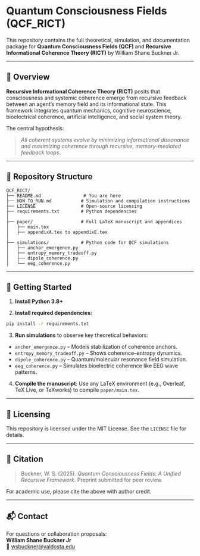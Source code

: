 # Quantum Consciousness Fields (QCF_RICT)

This repository contains the full theoretical, simulation, and documentation package for **Quantum Consciousness Fields (QCF)** and **Recursive Informational Coherence Theory (RICT)** by William Shane Buckner Jr.

---

## 📘 Overview

**Recursive Informational Coherence Theory (RICT)** posits that consciousness and systemic coherence emerge from recursive feedback between an agent’s memory field and its informational state. This framework integrates quantum mechanics, cognitive neuroscience, bioelectrical coherence, artificial intelligence, and social system theory.

The central hypothesis:  
> *All coherent systems evolve by minimizing informational dissonance and maximizing coherence through recursive, memory-mediated feedback loops.*

---

## 📁 Repository Structure

```
QCF_RICT/
├── README.md                # You are here
├── HOW_TO_RUN.md           # Simulation and compilation instructions
├── LICENSE                 # Open-source licensing
├── requirements.txt        # Python dependencies
│
├── paper/                  # Full LaTeX manuscript and appendices
│   ├── main.tex
│   ├── appendixA.tex to appendixE.tex
│
├── simulations/            # Python code for QCF simulations
│   ├── anchor_emergence.py
│   ├── entropy_memory_tradeoff.py
│   ├── dipole_coherence.py
│   └── eeg_coherence.py
```

---

## 🚀 Getting Started

1. **Install Python 3.8+**

2. **Install required dependencies:**
```bash
pip install -r requirements.txt
```

3. **Run simulations** to observe key theoretical behaviors:
- `anchor_emergence.py` – Models stabilization of coherence anchors.
- `entropy_memory_tradeoff.py` – Shows coherence–entropy dynamics.
- `dipole_coherence.py` – Quantum/molecular resonance field simulation.
- `eeg_coherence.py` – Simulates bioelectric coherence like EEG wave patterns.

4. **Compile the manuscript**:
Use any LaTeX environment (e.g., Overleaf, TeX Live, or TeXworks) to compile `paper/main.tex`.

---

## 📄 Licensing

This repository is licensed under the MIT License. See the `LICENSE` file for details.

---

## 🔬 Citation

> Buckner, W. S. (2025). *Quantum Consciousness Fields: A Unified Recursive Framework*. Preprint submitted for peer review.

For academic use, please cite the above with author credit.

---

## 📬 Contact

For questions or collaboration proposals:  
**William Shane Buckner Jr**  
📧 wsbuckner@valdosta.edu
